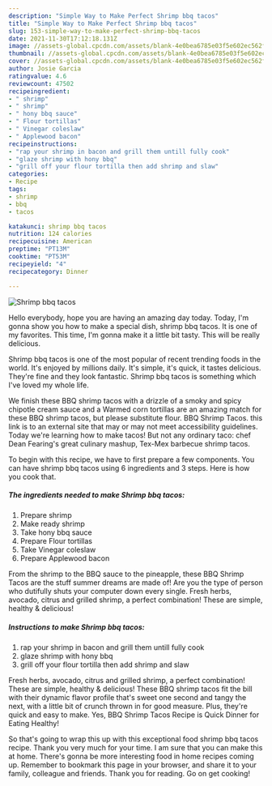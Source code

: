 ```yaml
---
description: "Simple Way to Make Perfect Shrimp bbq tacos"
title: "Simple Way to Make Perfect Shrimp bbq tacos"
slug: 153-simple-way-to-make-perfect-shrimp-bbq-tacos
date: 2021-11-30T17:12:18.131Z
image: //assets-global.cpcdn.com/assets/blank-4e0bea6785e03f5e602ec562f230caae08da540cada707380b4fe1bbebba43da.png
thumbnail: //assets-global.cpcdn.com/assets/blank-4e0bea6785e03f5e602ec562f230caae08da540cada707380b4fe1bbebba43da.png
cover: //assets-global.cpcdn.com/assets/blank-4e0bea6785e03f5e602ec562f230caae08da540cada707380b4fe1bbebba43da.png
author: Josie Garcia
ratingvalue: 4.6
reviewcount: 47502
recipeingredient:
- " shrimp"
- " shrimp"
- " hony bbq sauce"
- " Flour tortillas"
- " Vinegar coleslaw"
- " Applewood bacon"
recipeinstructions:
- "rap your shrimp in bacon and grill them untill fully cook"
- "glaze shrimp with hony bbq"
- "grill off your flour tortilla then add shrimp and slaw"
categories:
- Recipe
tags:
- shrimp
- bbq
- tacos

katakunci: shrimp bbq tacos 
nutrition: 124 calories
recipecuisine: American
preptime: "PT13M"
cooktime: "PT53M"
recipeyield: "4"
recipecategory: Dinner

---
```



![Shrimp bbq tacos](//assets-global.cpcdn.com/assets/blank-4e0bea6785e03f5e602ec562f230caae08da540cada707380b4fe1bbebba43da.png)

Hello everybody, hope you are having an amazing day today. Today, I'm gonna show you how to make a special dish, shrimp bbq tacos. It is one of my favorites. This time, I'm gonna make it a little bit tasty. This will be really delicious.

Shrimp bbq tacos is one of the most popular of recent trending foods in the world. It's enjoyed by millions daily. It's simple, it's quick, it tastes delicious. They're fine and they look fantastic. Shrimp bbq tacos is something which I've loved my whole life.

We finish these BBQ shrimp tacos with a drizzle of a smoky and spicy chipotle cream sauce and a Warmed corn tortillas are an amazing match for these BBQ shrimp tacos, but please substitute flour. BBQ Shrimp Tacos. this link is to an external site that may or may not meet accessibility guidelines. Today we&#39;re learning how to make tacos! But not any ordinary taco: chef Dean Fearing&#39;s great culinary mashup, Tex-Mex barbecue shrimp tacos.


To begin with this recipe, we have to first prepare a few components. You can have shrimp bbq tacos using 6 ingredients and 3 steps. Here is how you cook that.

<!--inarticleads1-->

##### The ingredients needed to make Shrimp bbq tacos:

1. Prepare  shrimp
1. Make ready  shrimp
1. Take  hony bbq sauce
1. Prepare  Flour tortillas
1. Take  Vinegar coleslaw
1. Prepare  Applewood bacon


From the shrimp to the BBQ sauce to the pineapple, these BBQ Shrimp Tacos are the stuff summer dreams are made of! Are you the type of person who dutifully shuts your computer down every single. Fresh herbs, avocado, citrus and grilled shrimp, a perfect combination! These are simple, healthy &amp; delicious! 

<!--inarticleads2-->

##### Instructions to make Shrimp bbq tacos:

1. rap your shrimp in bacon and grill them untill fully cook
1. glaze shrimp with hony bbq
1. grill off your flour tortilla then add shrimp and slaw


Fresh herbs, avocado, citrus and grilled shrimp, a perfect combination! These are simple, healthy &amp; delicious! These BBQ shrimp tacos fit the bill with their dynamic flavor profile that&#39;s sweet one second and tangy the next, with a little bit of crunch thrown in for good measure. Plus, they&#39;re quick and easy to make. Yes, BBQ Shrimp Tacos Recipe is Quick Dinner for Eating Healthy! 

So that's going to wrap this up with this exceptional food shrimp bbq tacos recipe. Thank you very much for your time. I am sure that you can make this at home. There's gonna be more interesting food in home recipes coming up. Remember to bookmark this page in your browser, and share it to your family, colleague and friends. Thank you for reading. Go on get cooking!
